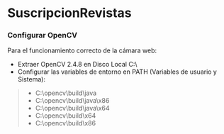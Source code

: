 # SuscripcionRevistas

### Configurar OpenCV
Para el funcionamiento correcto de la cámara web:

- Extraer OpenCV 2.4.8 en Disco Local C:\
- Configurar las variables de entorno en PATH (Variables de usuario y Sistema):
>- C:\opencv\build\java
>- C:\opencv\build\java\x86
>- C:\opencv\build\java\x64
>- C:\opencv\build\x64
>- C:\opencv\build\x86
